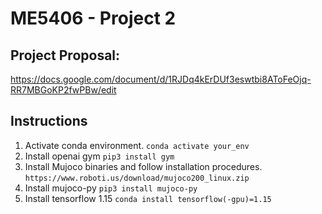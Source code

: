 # ME5406 - Project 2

## Project Proposal:
https://docs.google.com/document/d/1RJDq4kErDUf3eswtbi8AToFeOjq-RR7MBGoKP2fwPBw/edit

## Instructions
1. Activate conda environment. ```conda activate your_env```
2. Install openai gym ```pip3 install gym```
3. Install Mujoco binaries and follow installation procedures. ```https://www.roboti.us/download/mujoco200_linux.zip```
4. Install mujoco-py ```pip3 install mujoco-py```
5. Install tensorflow 1.15 ```conda install tensorflow(-gpu)=1.15```
